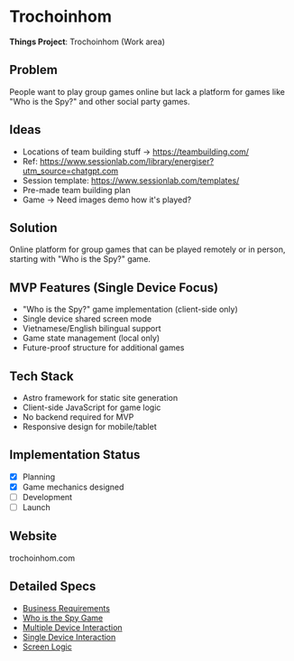 # Trochoinhom

**Things Project**: Trochoinhom (Work area)

## Problem
People want to play group games online but lack a platform for games like "Who is the Spy?" and other social party games.

## Ideas
- Locations of team building stuff -> https://teambuilding.com/
- Ref: https://www.sessionlab.com/library/energiser?utm_source=chatgpt.com
- Session template: https://www.sessionlab.com/templates/
- Pre-made team building plan
- Game -> Need images demo how it's played?

## Solution
Online platform for group games that can be played remotely or in person, starting with "Who is the Spy?" game.

## MVP Features (Single Device Focus)
- "Who is the Spy?" game implementation (client-side only)
- Single device shared screen mode
- Vietnamese/English bilingual support
- Game state management (local only)
- Future-proof structure for additional games

## Tech Stack
- Astro framework for static site generation
- Client-side JavaScript for game logic
- No backend required for MVP
- Responsive design for mobile/tablet

## Implementation Status
- [x] Planning
- [x] Game mechanics designed
- [ ] Development
- [ ] Launch

## Website
trochoinhom.com

## Detailed Specs
- [Business Requirements](./requirements/business_requirements.md)
- [Who is the Spy Game](./requirements/games/who_is_spy/game_who_is_the_spy.md)
- [Multiple Device Interaction](./requirements/games/who_is_spy/multiple_device_interaction.md)
- [Single Device Interaction](./requirements/games/who_is_spy/single_device_interaction.md)
- [Screen Logic](./requirements/games/who_is_spy/single_device_screen_logic.md)